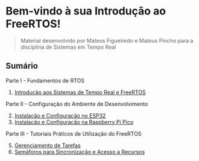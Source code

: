 # Bem-vindo à sua Introdução ao FreeRTOS!

> Material desenvolvido por Mateus Figueiredo e Mateus Pincho para a disciplina de Sistemas em Tempo Real

## Sumário

Parte I - Fundamentos de RTOS
1. [Introdução aos Sistemas de Tempo Real e FreeRTOS](https://github.com/MateusPincho/Introduction-to-FreeRTOS/wiki/Cap-01-%E2%80%90-Introdu%C3%A7%C3%A3o-aos-Sistemas-Operacionais-em-Tempo-Real)

Parte II - Configuração do Ambiente de Desenvolvimento

2. [Instalação e Configuração no ESP32](https://github.com/MateusPincho/Introduction-to-FreeRTOS/wiki/Cap-02-%E2%80%90-Instala%C3%A7%C3%A3o-e-Configura%C3%A7%C3%A3o-no-ESP32)
3. [Instalação e Configuração na Raspberry Pi Pico](https://github.com/MateusPincho/Introduction-to-FreeRTOS/wiki/Cap-03-%E2%80%90-Instala%C3%A7%C3%A3o-e-Configura%C3%A7%C3%A3o-na-Raspberry-Pi-Pico)

Parte III - Tutoriais Práticos de Utilização do FreeRTOS

5. [Gerenciamento de Tarefas]()
6. [Semáforos para Sincronização e Acesso a Recursos]()
